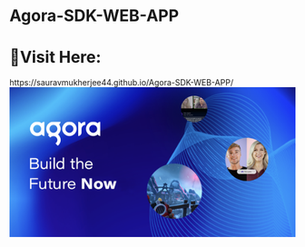 # Agora-SDK-WEB-APP



<h1>📌Visit Here: </h1> https://sauravmukherjee44.github.io/Agora-SDK-WEB-APP/
<a href="https://www.agora.io/"><img src="https://github.com/SauravMukherjee44/Agora-SDK-WEB-APP/blob/50da7e247f641134141c68f1625c03b95e710974/media/Images/Agora_Img.png" </a>
